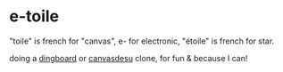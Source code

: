 # e-toile

"toile" is french for "canvas", e- for electronic, "étoile" is french for star.

doing a [dingboard](https://dingboard.com) or [canvasdesu](https://canvasdesu.com)
clone, for fun & because I can!
